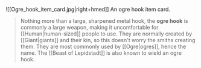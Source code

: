 ![[Ogre_hook_item_card.jpg|right+hmed]] 
 An ogre hook item card.
> Nothing more than a large, sharpened metal hook, the **ogre hook** is commonly a large weapon, making it uncomfortable for [[Human|human-sized]] people to use. They are normally created by [[Giant|giants]] and their kin, so this doesn't worry the smiths creating them.
> They are most commonly used by [[Ogre|ogres]], hence the name. The [[Beast of Lepidstadt]] is also known to wield an ogre hook.







